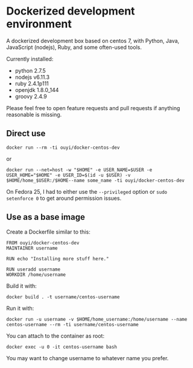
# Dockerized development environment

A dockerized development box based on centos 7, with Python, Java, JavaScript (nodejs), Ruby, and some often-used tools.

Currently installed: 
- python 2.7.5
- nodejs v6.11.3
- ruby 2.4.1p111
- openjdk 1.8.0\_144
- groovy 2.4.9

Please feel free to open feature requests and pull requests if anything reasonable is missing.

## Direct use

    docker run --rm -ti ouyi/docker-centos-dev 

or

    docker run --net=host -w "$HOME" -e USER_NAME=$USER -e USER_HOME="$HOME" -e USER_ID=$(id -u $USER) -v $HOME/home_$USER:/$HOME--name some_name -ti ouyi/docker-centos-dev

On Fedora 25, I had to either use the `--privileged` option or `sudo setenforce 0` to get around permission issues.

## Use as a base image

Create a Dockerfile similar to this:

    FROM ouyi/docker-centos-dev
    MAINTAINER username

    RUN echo "Installing more stuff here."

    RUN useradd username
    WORKDIR /home/username

Build it with:
    
    docker build . -t username/centos-username

Run it with:

    docker run -u username -v $HOME/home_username:/home/username --name centos-username --rm -ti username/centos-username

You can attach to the container as root:

    docker exec -u 0 -it centos-username bash
    
You may want to change username to whatever name you prefer.
